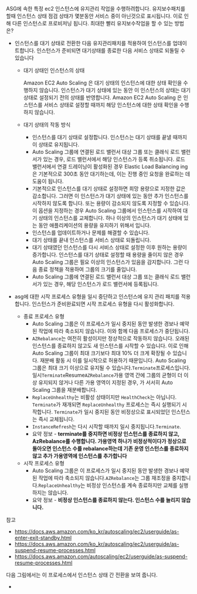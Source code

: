 ASG에 속한 특정 ec2 인스턴스에 유지관리 작업을 수행하려합니다. 유지보수패치를 할때 인스턴스 상태 점검 상태가 몇분동안 서비스 중이 아닌것으로 표시됩니다. 이로 인해 다른 인스턴스로 프로비저닝 됩니다. 최대한 빨리 유지보수작업을 할 수 있는 방법은?



- 인스턴스를 대기 상태로 전환한 다음 유지관리패치를 적용하여 인스턴스를 업데이트합니다. 인스턴스가 준비되면 대기상태를 종료한 다음 서비스 상태로 되돌릴 수 있습니다

  - 대기 상태인 인스턴스의 상태

    Amazon EC2 Auto Scaling 은 대기 상태의 인스턴스에 대한 상태 확인을 수행하지 않습니다. 인스턴스가 대기 상태에 있는 동안 이 인스턴스의 상태는 대기 상태로 설정되기 전의 상태를 반영합니다. Amazon EC2 Auto Scaling 은 인스턴스를 서비스 상태로 설정할 때까지 해당 인스턴스에 대한 상태 확인을 수행하지 않습니다.

  - 대기 상태의 작동 방식

    - 인스턴스를 대기 상태로 설정합니다. 인스턴스는 대기 상태를 끝낼 때까지 이 상태로 유지됩니다.
    - Auto Scaling 그룹에 연결된 로드 밸런서 대상 그룹 또는 클래식 로드 밸런서가 있는 경우, 로드 밸런서에서 해당 인스턴스가 등록 취소됩니다. 로드 밸런서에서 연결 드레이닝이 활성화된 경우 Elastic Load Balancing ing은 기본적으로 300초 동안 대기하는데, 이는 진행 중인 요청을 완료하는 데 도움이 됩니다.
    - 기본적으로 인스턴스를 대기 상태로 설정하면 희망 용량으로 지정한 값은 감소합니다. 그러면 이 인스턴스가 대기 상태에 있는 동안 추가 인스턴스를 시작하지 않도록 합니다. 또는 용량이 감소되지 않도록 지정할 수 있습니다. 이 옵션을 지정하는 경우 Auto Scaling 그룹에서 인스턴스를 시작하여 대기 상태의 인스턴스를 교체합니다. 하나 이상의 인스턴스가 대기 상태에 있는 동안 애플리케이션의 용량을 유지하기 위해서 입니다.
    - 인스턴스를 업데이트하거나 문제를 해결할 수 있습니다.
    - 대기 상태를 끝내 인스턴스를 서비스 상태로 되돌립니다.
    - 대기 상태였던 인스턴스를 다시 서비스 상태로 설정한 이후 원하는 용량이 증가합니다. 인스턴스를 대기 상태로 설정할 때 용량을 줄이지 않은 경우 Auto Scaling 그룹은 필요 이상의 인스턴스가 있음을 감지합니다. 그런 다음 종료 정책을 적용하여 그룹의 크기를 줄입니다. 
    - Auto Scaling 그룹에 연결된 로드 밸런서 대상 그룹 또는 클래식 로드 밸런서가 있는 경우, 해당 인스턴스가 로드 밸런서에 등록됩니다.



- asg에 대한 시작 프로세스 유형을 일시 중단하고 인스턴스에 유지 관리 패치를 적용합니다. 인스턴스가 준비완료되면 시작 프로세스 유형을 다시 활성화합니다.
  - 종료 프로세스 유형
    - Auto Scaling 그룹은 이 프로세스가 일시 중지된 동안 발생한 경보나 예약된 작업에 따라 축소되지 않습니다. 이와 함께 다음 프로세스가 중단됩니다.
    - `AZRebalance`는 여전히 활성이지만 정상적으로 작동하지 않습니다. 오래된 인스턴스를 종료하지 않고도 새 인스턴스를 시작할 수 있습니다. 이로 인해 Auto Scaling 그룹이 최대 크기보다 최대 10% 더 크게 확장될 수 있습니다. 재분배 활동 시 이를 일시적으로 허용하기 때문입니다. Auto Scaling 그룹은 최대 크기 이상으로 유지될 수 있습니다.`Terminate`프로세스입니다. 일시`Terminate`Resume`AZRebalance`가용 영역 간에 그룹의 균형이 더 이상 유지되지 않거나 다른 가용 영역이 지정된 경우, 가 서서히 Auto Scaling 그룹을 재분배합니다.
    - `ReplaceUnhealthy`는 비활성 상태이지만 `HealthCheck`는 아닙니다. `Terminate`가 재개되면 `ReplaceUnhealthy` 프로세스는 즉시 실행되기 시작합니다. `Terminate`가 일시 중지된 동안 비정상으로 표시되었던 인스턴스는 즉시 교체됩니다.
    - `InstanceRefresh`는 다시 시작할 때까지 일시 중지됩니다.`Terminate`.
    - 요약 정보 - **terminate를 중지하면 비정상 인스턴스를 종료하지 않고, AzRebalance를 수행합니다. 가용영역 하나가 비정상적이다가 정상으로 돌아오면 인스턴스 수를 rebalance하는데 기존 운영 인스턴스를 종료하지 않고 추가 가용영역에 인스턴스를 추가합니다**
  - 시작 프로세스 유형
    - Auto Scaling 그룹은 이 프로세스가 일시 중지된 동안 발생한 경보나 예약된 작업에 따라 축소되지 않습니다.`AZRebalance`는 그룹 재조정을 중지합니다.`ReplaceUnhealthy`는 비정상 인스턴스를 계속 종료하지만 교체를 실행하지는 않습니다. 
    - 요약 정보 - **비정상 인스턴스를 종료하지 않는다. 인스턴스 수를 늘리지 않습니다.**



참고

-  https://docs.aws.amazon.com/ko_kr/autoscaling/ec2/userguide/as-enter-exit-standby.html
-  https://docs.aws.amazon.com/ko_kr/autoscaling/ec2/userguide/as-suspend-resume-processes.html
-  https://docs.aws.amazon.com/autoscaling/ec2/userguide/as-suspend-resume-processes.html













다음 그림에서는 이 프로세스에서 인스턴스 상태 간 전환을 보여 줍니다.

- 